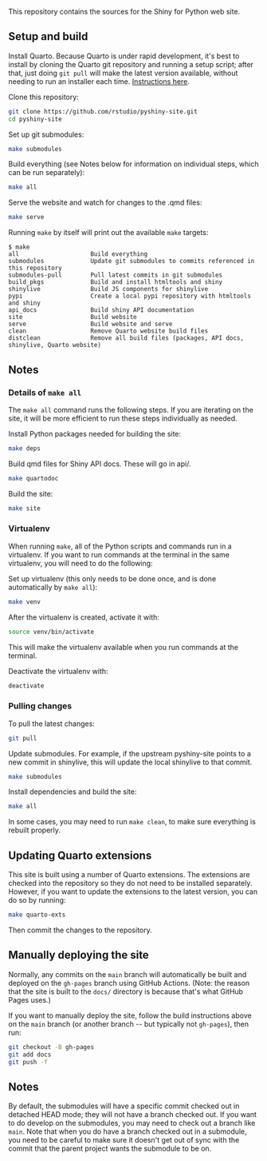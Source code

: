 This repository contains the sources for the Shiny for Python web site.

## Setup and build

Install Quarto. Because Quarto is under rapid development, it's best to install by cloning the Quarto git repository and running a setup script; after that, just doing `git pull` will make the latest version available, without needing to run an installer each time. [Instructions here](https://github.com/quarto-dev/quarto-cli#development-version).

Clone this repository:

```bash
git clone https://github.com/rstudio/pyshiny-site.git
cd pyshiny-site
```

Set up git submodules:

```bash
make submodules
```

Build everything (see Notes below for information on individual steps, which can be run separately):

```bash
make all
```

Serve the website and watch for changes to the .qmd files:

```bash
make serve
```


Running `make` by itself will print out the available `make` targets:

```
$ make
all                    Build everything
submodules             Update git submodules to commits referenced in this repository
submodules-pull        Pull latest commits in git submodules
build_pkgs             Build and install htmltools and shiny
shinylive              Build JS components for shinylive
pypi                   Create a local pypi repository with htmltools and shiny
api_docs               Build shiny API documentation
site                   Build website
serve                  Build website and serve
clean                  Remove Quarto website build files
distclean              Remove all build files (packages, API docs, shinylive, Quarto website)
```


## Notes

### Details of `make all`

The `make all` command runs the following steps. If you are iterating on the site, it will be more efficient to run these steps individually as needed.

Install Python packages needed for building the site:

```bash
make deps
```

Build qmd files for Shiny API docs. These will go in api/.

```bash
make quartodoc
```

Build the site:

```bash
make site
```

### Virtualenv

When running `make`, all of the Python scripts and commands run in a virtualenv. If you want to run commands at the terminal in the same virtualenv, you will need to do the following:

Set up virtualenv (this only needs to be done once, and is done automatically by `make all`):

```bash
make venv
```

After the virtualenv is created, activate it with:

```bash
source venv/bin/activate
```

This will make the virtualenv available when you run commands at the terminal.

Deactivate the virtualenv with:

```bash
deactivate
```

### Pulling changes

To pull the latest changes:

```bash
git pull
```

Update submodules. For example, if the upstream pyshiny-site points to a new commit in shinylive, this will update the local shinylive to that commit.

```bash
make submodules
```

Install dependencies and build the site:

```bash
make all
```

In some cases, you may need to run `make clean`, to make sure everything is rebuilt properly.


## Updating Quarto extensions

This site is built using a number of Quarto extensions. The extensions are checked into the repository so they do not need to be installed separately. However, if you want to update the extensions to the latest version, you can do so by running:

```bash
make quarto-exts
```

Then commit the changes to the repository.


## Manually deploying the site

Normally, any commits on the `main` branch will automatically be built and deployed on the `gh-pages` branch using GitHub Actions. (Note: the reason that the site is built to the `docs/` directory is because that's what GitHub Pages uses.)

If you want to manually deploy the site, follow the build instructions above on the `main` branch (or another branch -- but typically not `gh-pages`), then run:

```bash
git checkout -B gh-pages
git add docs
git push -f
```


## Notes

By default, the submodules will have a specific commit checked out in detached HEAD mode; they will not have a branch checked out. If you want to do develop on the submodules, you may need to check out a branch like `main`. Note that when you do have a branch checked out in a submodule, you need to be careful to make sure it doesn't get out of sync with the commit that the parent project wants the submodule to be on.
